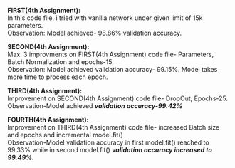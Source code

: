 **FIRST(4th Assignment):**</br>
In this code file, i tried with vanilla network under given limit of 15k parameters.</br> 
Observation: Model achieved- 98.86% validation accuracy.

**SECOND(4th Assignment):**</br>
Max. 3 improvments on FIRST(4th Assignment) code file- Parameters, Batch Normalization and epochs-15.</br>
Observation: Model achieved validation accuracy- 99.15%. Model takes more time to process each epoch.

**THIRD(4th Assignment):**</br>
Improvement on SECOND(4th Assignment) code file- DropOut, Epochs-25.</br>
Observation-Model achieved <b>*validation accuracy-99.42%*</b>

**FOURTH(4th Assignment):**</br>
Improvement on THIRD(4th Assignment) code file- increased Batch size and epochs and incremental model.fit()</br> 
Observation-Model validation accuracy in first model.fit() reached to 99.33% while in second model.fit() <b>*validation accuracy increased to 99.49%.*</b>

